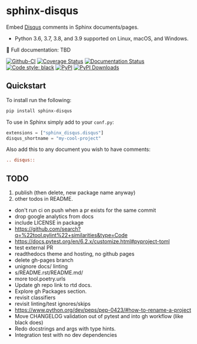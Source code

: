 # sphinx-disqus

Embed [Disqus](https://disqus.com) comments in Sphinx documents/pages.

* Python 3.6, 3.7, 3.8, and 3.9 supported on Linux, macOS, and Windows.

📖 Full documentation: TBD

[![Github-CI][github-ci]][github-link]
[![Coverage Status][codecov-badge]][codecov-link]
[![Documentation Status][rtd-badge]][rtd-link]
[![Code style: black][black-badge]][black-link]
[![PyPI][pypi-badge]][pypi-link]
[![PyPI Downloads][pypi-dl-badge]][pypi-dl-link]

[github-ci]: https://github.com/Robpol86/sphinx-disqus/workflows/ci/badge.svg?branch=main
[github-link]: https://github.com/Robpol86/sphinx-disqus
[codecov-badge]: https://codecov.io/gh/Robpol86/sphinx-disqus/branch/main/graph/badge.svg
[codecov-link]: https://codecov.io/gh/Robpol86/sphinx-disqus
[rtd-badge]: https://readthedocs.org/projects/sphinx-disqus/badge/?version=latest
[rtd-link]: https://sphinx-disqus.readthedocs.io/en/latest/?badge=latest
[black-badge]: https://img.shields.io/badge/code%20style-black-000000.svg
[black-link]: https://github.com/ambv/black
[pypi-badge]: https://img.shields.io/pypi/v/sphinx-disqus.svg
[pypi-link]: https://pypi.org/project/sphinx-disqus
[pypi-dl-badge]: https://img.shields.io/pypi/dw/sphinx-disqus?label=pypi%20downloads
[pypi-dl-link]: https://pypistats.org/packages/sphinx-disqus

## Quickstart

To install run the following:

```bash
pip install sphinx-disqus
```

To use in Sphinx simply add to your `conf.py`:

```python
extensions = ["sphinx_disqus.disqus"]
disqus_shortname = "my-cool-project"
```

Also add this to any document you wish to have comments:

```rst
.. disqus::
```

## TODO

1. publish (then delete, new package name anyway)
1. other todos in README.

* don't run ci on push when a pr exists for the same commit
* drop google analytics from docs
* include LICENSE in package
* https://github.com/search?q=%22tool.pylint%22+similarities&type=Code
* https://docs.pytest.org/en/6.2.x/customize.html#pyproject-toml
* test external PR
* readthedocs theme and hosting, no github pages
* delete gh-pages branch
* unignore docs/ linting
* s/README.rst/README.md/
* more tool.poetry.urls
* Update gh repo link to rtd docs.
* Explore gh Packages section.
* revisit classifiers
* revisit linting/test ignores/skips
* https://www.python.org/dev/peps/pep-0423/#how-to-rename-a-project
* Move CHANGELOG validation out of pytest and into gh workflow (like black does)
* Redo docstrings and args with type hints.
* Integration test with no dev dependencies

